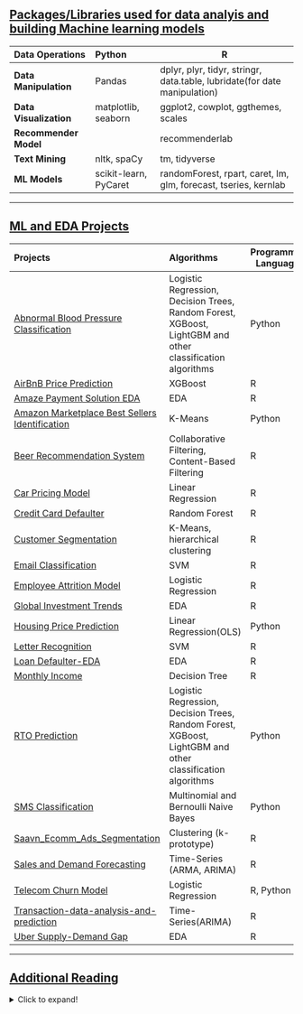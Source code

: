 ## <ins>Packages/Libraries used for data analyis and building Machine learning models<ins>

| Data Operations             | Python              | R                                                                         |
|:----------------------------|:------------------- |---------------------------------------------------------------------------|
| **Data Manipulation**       | Pandas              | dplyr, plyr, tidyr, stringr, data.table, lubridate(for date manipulation) |
| **Data Visualization**      | matplotlib, seaborn | ggplot2, cowplot, ggthemes, scales                                        |
| **Recommender Model**       |                     | recommenderlab                                                            |
| **Text Mining**             | nltk, spaCy         | tm, tidyverse                                                             |
| **ML Models**               | scikit-learn, PyCaret        | randomForest, rpart, caret, lm, glm, forecast, tseries, kernlab | 

<p></p>

---

## <ins>ML and EDA Projects<ins>

| Projects                    | Algorithms                                      | Programming Languages         |
|:----------------------------|:------------------------------------------------|-------------------------------|
| [Abnormal Blood Pressure Classification](https://github.com/ashish-kamboj/Data-Science/tree/master/Abnormal%20Blood%20Pressure%20Classification) | Logistic Regression, Decision Trees, Random Forest, XGBoost, LightGBM and other classification algorithms| Python |
| [AirBnB Price Prediction](https://github.com/ashish-kamboj/Data-Science/tree/master/AirBnB%20Price%20Prediction)     | XGBoost                                         | R |
| [Amaze Payment Solution EDA](https://github.com/ashish-kamboj/Data-Science/tree/master/Amaze%20Payment%20Solution%20EDA)  | EDA                                             | R |
| [Amazon Marketplace Best Sellers Identification](https://github.com/ashish-kamboj/Data-Science/tree/master/Amazon%20Marketplace%20Best%20Sellers%20Identification) | K-Means | Python
| [Beer Recommendation System](https://github.com/ashish-kamboj/Data-Science/tree/master/Beer%20Recommendation%20System)  | Collaborative Filtering, Content-Based Filtering| R |
|[Car Pricing Model](https://github.com/ashish-kamboj/Data-Science/tree/master/Car%20Pricing%20Model)            | Linear Regression                               | R |
|[Credit Card Defaulter](https://github.com/ashish-kamboj/Data-Science/tree/master/Credit%20Card%20Defaulter)        | Random Forest                                   | R |
|[Customer Segmentation](https://github.com/ashish-kamboj/Data-Science/tree/master/Customer%20Segmentation)        | K-Means, hierarchical clustering                | R |
|[Email Classification](https://github.com/ashish-kamboj/Data-Science/tree/master/Email%20Classification)         | SVM                                             | R |
|[Employee Attrition Model](https://github.com/ashish-kamboj/Data-Science/tree/master/Employee%20Attrition%20Model)     | Logistic Regression                             | R |
|[Global Investment Trends](https://github.com/ashish-kamboj/Data-Science/tree/master/Global%20Investment%20Trends)     | EDA                                             | R |
|[Housing Price Prediction](https://github.com/ashish-kamboj/Data-Science/tree/master/Housing%20Price%20Prediction)     | Linear Regression(OLS)                          | Python |
|[Letter Recognition](https://github.com/ashish-kamboj/Data-Science/tree/master/Letter%20Recognition)           | SVM                                             | R |
|[Loan Defaulter-EDA](https://github.com/ashish-kamboj/Data-Science/tree/master/Loan%20Defaulter-EDA)           | EDA                                             | R |
|[Monthly Income](https://github.com/ashish-kamboj/Data-Science/tree/master/Monthly%20Income)               | Decision Tree                                   | R |
| [RTO Prediction](https://github.com/ashish-kamboj/Data-Science/tree/master/RTO%20Prediction)              | Logistic Regression, Decision Trees, Random Forest, XGBoost, LightGBM  and other classification algorithms| Python |
|[SMS Classification](https://github.com/ashish-kamboj/Data-Science/tree/master/SMS%20Classification)               | Multinomial and Bernoulli Naive Bayes                                   | Python |
|[Saavn_Ecomm_Ads_Segmentation](https://github.com/ashish-kamboj/Data-Science/tree/master/Saavn_Ecomm_Ads_Segmentation)               | Clustering (k-prototype)                                  | R |
|[Sales and Demand Forecasting](https://github.com/ashish-kamboj/Data-Science/tree/master/Sales%20and%20Demand%20Forecasting)               | Time-Series (ARMA, ARIMA)                                   | R |
|[Telecom Churn Model](https://github.com/ashish-kamboj/Data-Science/tree/master/Telecom%20Churn%20Model)               | Logistic Regression                                   | R, Python |
|[Transaction-data-analysis-and-prediction](https://github.com/ashish-kamboj/Data-Science/tree/master/Transaction-data-analysis-and-prediction)               | Time-Series(ARIMA)                                   | R |
|[Uber Supply-Demand Gap](https://github.com/ashish-kamboj/Data-Science/tree/master/Uber%20Supply-Demand%20Gap)               | EDA                                   | R |

<p></p>

---

## <ins>Additional Reading<ins>
<details>
  <summary>Click to expand!</summary>
  
- To know more about dummy variables [(here)](https://stats.idre.ucla.edu/other/mult-pkg/faq/general/faqwhat-is-dummy-coding)
- Why it's necessary to create dummy variables [(here)](https://stats.stackexchange.com/questions/89533/convert-a-categorical-variable-to-a-numerical-variable-prior-to-regression)
- Missing Values Imputation [(here)](https://towardsdatascience.com/6-different-ways-to-compensate-for-missing-values-data-imputation-with-examples-6022d9ca0779)
- When to Normalise date and when to standardise? [(here)](https://stackoverflow.com/questions/32108179/linear-regression-normalization-vs-standardization)
- Various scaling techniques [(here)](https://en.wikipedia.org/wiki/Feature_scaling)
- Recursive Feature Elimination(RFE) - scikit-learn [(here)](https://scikit-learn.org/stable/modules/generated/sklearn.feature_selection.RFE.html)
  - Recursive feature elimination is based on the idea to repeatedly construct a model (for example an SVM or a regression model) and choose either the best or worst performing feature (for example based on coefficients), setting the feature aside and then repeating the process with the rest of the features. This process is applied until all features in the dataset are exhausted. Features are then ranked according to when they were eliminated. As such, it is a greedy optimization for finding the best performing subset of features. Read more at this [link](http://blog.datadive.net/selecting-good-features-part-iv-stability-selection-rfe-and-everything-side-by-side/)
- Parametric v/s non parametric models in [short](https://stats.stackexchange.com/questions/268638/what-exactly-is-the-difference-between-a-parametric-and-non-parametric-model) and [detailed](https://machinelearningmastery.com/parametric-and-nonparametric-machine-learning-algorithms/)
- Regression guarantees interpolation of data and not extrapolation
  - Interpolation basically means using the model to predict the value of a dependent variable on independent values that lie within the range of data you already have. Extrapolation, on the other hand, means predicting the dependent variable on the independent values that lie outside the range of the data the model was built on.
- Optimization Methods [(here)](https://www.springer.com/cda/content/document/cda_downloaddocument/9783642378454-c2.pdf?SGWID=0-0-45-1425030-p175100176)
- Regularization in Machine Learning [(here)](https://towardsdatascience.com/regularization-in-machine-learning-76441ddcf99a)
- A brief overview of Feature Scaling [(here)](https://en.wikipedia.org/wiki/Feature_scaling)
- When to standardise, when to normalise [(here)](https://stackoverflow.com/questions/32108179/linear-regression-normalization-vs-standardization)
  - [When and Why to stardardize a variable](https://www.listendata.com/2017/04/how-to-standardize-variable-in-regression.html)
- All about When and How to do train_test_split and pre_processing
  - [Things to know before train and test split](https://towardsdatascience.com/3-things-you-need-to-know-before-you-train-test-split-869dfabb7e50)
  - [Data Preparation without data leakage](https://machinelearningmastery.com/data-preparation-without-data-leakage/)
- Dimensionality Reduction Algorithmns [(here)](https://machinelearningmastery.com/dimensionality-reduction-algorithms-with-python/)
- Feature Selection [(here)](https://machinelearningmastery.com/feature-selection-machine-learning-python/)
- Naive Bayes Classification explanation [(here)](https://stackoverflow.com/questions/10059594/a-simple-explanation-of-naive-bayes-classification)
- Factor Analysis
  - [Introduction to factor analysis](http://www.tqmp.org/RegularArticles/vol09-2/p079/p079.pdf)
  - [Factor analysis Notes](http://cs229.stanford.edu/notes2020spring/cs229-notes9.pdf)
  - [Theory and practice questions on factor analysis](http://www.yorku.ca/ptryfos/f1400.pdf)\
- Implementing recommendation systems
  - [Recommender systems 101 – A step-by-step practical example in R](https://www.r-bloggers.com/recommender-systems-101-a-step-by-step-practical-example-in-r/)
  - [A framework for developing and testing recommendation algorithms](https://cran.r-project.org/web/packages/recommenderlab/vignettes/recommenderlab.pdf)
  - [Netflix implementation of recommendation engine](https://medium.com/netflix-techblog/netflix-recommendations-beyond-the-5-stars-part-1-55838468f429)
- Understanding ROC curve [(here)](https://stats.stackexchange.com/questions/105501/understanding-roc-curve)
- Feature Engineering and it's importance [(here)](https://machinelearningmastery.com/discover-feature-engineering-how-to-engineer-features-and-how-to-get-good-at-it/)
- Explanation of **linear** or **linearity** in Linear Regression
  - The term **'linear'** in linear regression refers to the linearity in the coefficients, i.e. the target variable y is **linearly related to the model coefficients**. It does not require that y should be linearly related to the raw attributes or features. Feature functions could be linear or non-linear.
- Techniques for handling Class Imbalance in Dataset
  - [8 Tactics to Combat Imbalanced Classes in Your Machine Learning Dataset](https://machinelearningmastery.com/tactics-to-combat-imbalanced-classes-in-your-machine-learning-dataset/)
  - [10 Techniques to deal with Imbalanced Classes in Machine Learning](https://www.analyticsvidhya.com/blog/2020/07/10-techniques-to-deal-with-class-imbalance-in-machine-learning/)
- XGBoost
  - [XGBoost Algorithm - Medium](https://towardsdatascience.com/https-medium-com-vishalmorde-xgboost-algorithm-long-she-may-rein-edd9f99be63d)
  - [A Gentle Introduction to XGBoost for Applied Machine Learning](https://machinelearningmastery.com/gentle-introduction-xgboost-applied-machine-learning/)
- LightGBM 
  - [What is LightGBM, How to implement it? How to fine tune the parameters?](https://medium.com/@pushkarmandot/https-medium-com-pushkarmandot-what-is-lightgbm-how-to-implement-it-how-to-fine-tune-the-parameters-60347819b7fc)
  - [How to Develop a Light Gradient Boosted Machine (LightGBM) Ensemble](https://machinelearningmastery.com/light-gradient-boosted-machine-lightgbm-ensemble/)
- Logistic Regression [(here)](https://towardsdatascience.com/introduction-to-logistic-regression-66248243c148)
- Voting Ensembles
  - [ML|Voting Classifier using Sklearn](https://www.geeksforgeeks.org/ml-voting-classifier-using-sklearn/)
  - [How to Develop Voting Ensembles With Python](https://machinelearningmastery.com/voting-ensembles-with-python/)
  - [How VOTing classifiers work!](https://towardsdatascience.com/how-voting-classifiers-work-f1c8e41d30ff)
- Time-Series forecasting in Python(AR, MA, ARIMA, SARIMA and SARIMAX model) [(here)](https://www.machinelearningplus.com/time-series/arima-model-time-series-forecasting-python/)
- Multivariate time-series forecasting
  - [A Multivariate Time Series Guide to Forecasting and Modeling in Python](https://www.analyticsvidhya.com/blog/2018/09/multivariate-time-series-guide-forecasting-modeling-python-codes/#:~:text=A%20Multivariate%20time%20series%20has,used%20for%20forecasting%20future%20values.&text=In%20this%20case%2C%20there%20are,considered%20to%20optimally%20predict%20temperature.)
  - [Multivariate time series forecasting](https://towardsdatascience.com/multivariate-time-series-forecasting-653372b3db36)
- Missing values Imputation
  - [6 Different Ways to Compensate for Missing Values In a Dataset (Data Imputation with examples)](https://towardsdatascience.com/6-different-ways-to-compensate-for-missing-values-data-imputation-with-examples-6022d9ca0779)
- LightGBM Vs XGBoost
  - [Which algorithm takes the crown: Light GBM vs XGBOOST?](https://www.analyticsvidhya.com/blog/2017/06/which-algorithm-takes-the-crown-light-gbm-vs-xgboost/)
- Gradient Descent
  - [Gradient Descent For Machine Learning](https://machinelearningmastery.com/gradient-descent-for-machine-learning/#:~:text=You%20learned%20that%3A-,Optimization%20is%20a%20big%20part%20of%20machine%20learning.,data%20before%20calculating%20an%20update.)
- Gradient
  - [What Is a Gradient in Machine Learning?](https://machinelearningmastery.com/gradient-in-machine-learning/)
- Stochastic Gradient
  - [Stochastic Gradient Descent — Clearly Explained !!](https://towardsdatascience.com/stochastic-gradient-descent-clearly-explained-53d239905d31) 
  - [Stochastic Gradient Descent Algorithm With Python and NumPy](https://realpython.com/gradient-descent-algorithm-python/)
- Clustering
  - [10 Clustering Algorithms With Python](https://machinelearningmastery.com/clustering-algorithms-with-python/)
  - [Clustering Algorithm for data with mixed Categorical and Numerical features](https://towardsdatascience.com/clustering-algorithm-for-data-with-mixed-categorical-and-numerical-features-d4e3a48066a0)
  - [Understanding K-Means, K-Means++ and, K-Medoids Clustering Algorithms](https://towardsdatascience.com/understanding-k-means-k-means-and-k-medoids-clustering-algorithms-ad9c9fbf47ca)
  - [Clustering datasets having both numerical and categorical variables](https://towardsdatascience.com/clustering-datasets-having-both-numerical-and-categorical-variables-ed91cdca0677)
  - [K-ModesClustering](https://medium.com/@shailja.nitp2013/k-modesclustering-ef6d9ef06449)
- KNN Overview and finding optimal value of K [(here)](https://towardsdatascience.com/how-to-find-the-optimal-value-of-k-in-knn-35d936e554eb#:~:text=The%20optimal%20K%20value%20usually,be%20aware%20of%20the%20outliers.) 
- Which Classification metric to choose and when?
  - [The 5 Classification Evaluation metrics every Data Scientist must know](https://towardsdatascience.com/the-5-classification-evaluation-metrics-you-must-know-aa97784ff226)
  - [Classification Metrics & Thresholds Explained](https://towardsdatascience.com/classification-metrics-thresholds-explained-caff18ad2747)

## Related Mathematics
- [Mathplanet - Exponentials](https://www.mathplanet.com/education/algebra-1/exponents-and-exponential-functions/properties-of-exponents)
- [Mathplanet - Logarithms](https://www.mathplanet.com/education/algebra-2/exponential-and-logarithmic-functions/logarithm-property)

## Model Evaluation [(here)](https://machinelearningmastery.com/metrics-evaluate-machine-learning-algorithms-python/)
  - **Regression**
    - R-squared/Adj. R-squared
    - Root Mean Squared Error(RMSE) / Mean Squared Error
    - Mean Absolute Error(MAE)
  - **Classification** [(here)](https://towardsdatascience.com/the-5-classification-evaluation-metrics-you-must-know-aa97784ff226)
    - Accuracy, Precision, and Recall
    - Log Loss/Binary Crossentropy
    - Categorical Crossentropy
    - Confusion Matrix
    - F1 Score
    - AUC
</details>

